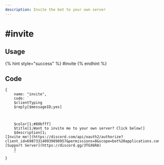 ```yaml
---
description: Invite the bot to your own server
---
```


# #invite

## Usage

{% hint style="success" %}
\#invite
{% endhint %}

## Code

```oz
{
    name: "invite",
    code: `
    $clientTyping    
    $reply[$messageID;yes]



    $color[1;#80bfff]
    $title[1;Want to invite me to your own server? Click below!]
    $description[1;
[Invite me!](https://discord.com/api/oauth2/authorize?client_id=698733140939898957&permissions=8&scope=bot%20applications.commands)
[Support Server](https://discord.gg/3TGX6RA)
    ]
    `
}
```
